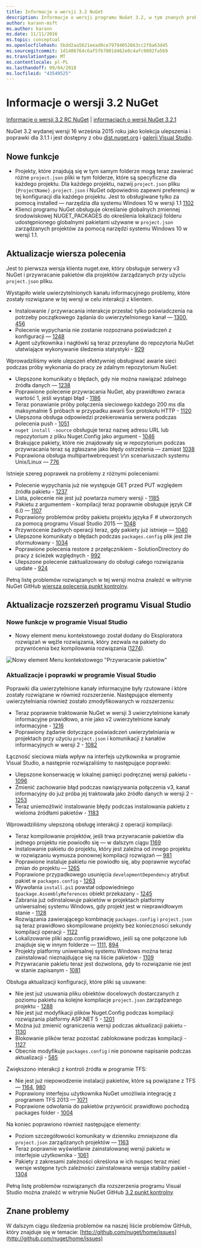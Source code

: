```yaml
---
title: Informacje o wersji 3.2 NuGet
description: Informacje o wersji programu NuGet 3.2, w tym znanych problemów, poprawki, funkcje dodane i DCRs.
author: karann-msft
ms.author: karann
ms.date: 11/11/2016
ms.topic: conceptual
ms.openlocfilehash: 5bdd2aa5621eead9ce79794052663cc2f8a63d45
ms.sourcegitcommit: 1d1406764c6af5fb7801d462e0c4afc9092fa569
ms.translationtype: MT
ms.contentlocale: pl-PL
ms.lasthandoff: 09/04/2018
ms.locfileid: "43549525"
---
```

# <a name="nuget-32-release-notes"></a>Informacje o wersji 3.2 NuGet

[Informacje o wersji 3.2 RC NuGet](../release-notes/nuget-3.2-RC.md) | [informacjach o wersji NuGet 3.2.1](../release-notes/nuget-3.2.1.md)

NuGet 3.2 wydanej wersji 16 września 2015 roku jako kolekcja ulepszenia i poprawki dla 3.1.1 i jest dostępny z obu [dist.nuget.org](http://dist.nuget.org/index.html) i [galerii Visual Studio](https://marketplace.visualstudio.com/items?itemName=NuGetTeam.NuGetPackageManagerforVisualStudio2015).

## <a name="new-features"></a>Nowe funkcje

* Projekty, które znajdują się w tym samym folderze mogą teraz zawierać różne `project.json` pliki w tym folderze, które są specyficzne dla każdego projektu.  Dla każdego projektu, nazwij `project.json` pliku `{ProjectName}.project.json` i NuGet odpowiednio zapewni preferencji w tej konfiguracji dla każdego projektu.  Jest to obsługiwane tylko za pomocą installed — narzędzia dla systemu Windows 10 w wersji 1.1 [1102](https://github.com/NuGet/Home/issues/1102)
* Klienci programu NuGet obsługuje określanie globalnych zmiennej środowiskowej NUGET_PACKAGES do określenia lokalizacji folderu udostępnionego globalnymi pakietami używane w `project.json` zarządzanych projektów za pomocą narzędzi systemu Windows 10 w wersji 1.1.

## <a name="command-line-updates"></a>Aktualizacje wiersza polecenia

Jest to pierwsza wersja klienta nuget.exe, który obsługuje serwery v3 NuGet i przywracanie pakietów dla projektów zarządzanych przy użyciu `project.json` pliku.

Wystąpiło wiele uwierzytelnionych kanału informacyjnego problemy, które zostały rozwiązane w tej wersji w celu interakcji z klientem.

* Instalowanie / przywracania interakcje przesłać tylko poświadczenia na potrzeby początkowego żądania do uwierzytelnionego kanał — [1300](https://github.com/NuGet/Home/issues/1300), [456](https://github.com/NuGet/Home/issues/456)
* Polecenie wypychania nie zostanie rozpoznana poświadczeń z konfiguracji — [1248](https://github.com/NuGet/Home/issues/1248)
* Agent użytkownika i nagłówki są teraz przesyłane do repozytoria NuGet ułatwiające wykonywanie śledzenia statystyki - [929](https://github.com/NuGet/Home/issues/929)

Wprowadziliśmy wiele ulepszeń efektywniej obsługiwać awarie sieci podczas próby wykonania do pracy ze zdalnym repozytorium NuGet:

* Ulepszone komunikaty o błędach, gdy nie można nawiązać zdalnego źródła danych — [1238](https://github.com/NuGet/Home/issues/1238)
* Poprawione polecenie przywracania NuGet, aby prawidłowo zwraca wartość 1, jeśli wystąpi błąd - [1186](https://github.com/NuGet/Home/issues/1186)
* Teraz ponawianie próby połączenia sieciowego każdego 200 ms dla maksymalnie 5 próbach w przypadku awarii 5xx protokołu HTTP - [1120](https://github.com/NuGet/Home/issues/1120)
* Ulepszona obsługa odpowiedzi przekierowania serwera podczas polecenia push - [1051](https://github.com/NuGet/Home/issues/1051)
* `nuget install -source` obsługuje teraz nazwę adresu URL lub repozytorium z pliku Nuget.Config jako argument - [1046](https://github.com/NuGet/Home/issues/1046)
* Brakujące pakiety, które nie znajdowały się w repozytorium podczas przywracania teraz są zgłaszane jako błędy ostrzeżenia — zamiast [1038](https://github.com/NuGet/Home/issues/1038)
* Poprawiona obsługa multipartwebrequest \r\n scenariuszach systemu Unix/Linux — [776](https://github.com/NuGet/Home/issues/776)

Istnieje szereg poprawek na problemy z różnymi poleceniami:

* Polecenie wypychania już nie występuje GET przed PUT względem źródła pakietu - [1237](https://github.com/NuGet/Home/issues/1237)
* Lista, polecenie nie jest już powtarza numery wersji - [1185](https://github.com/NuGet/Home/issues/1185)
* Pakietu z argumentem - kompilacji teraz poprawnie obsługuje język C# 6.0 — [1107](https://github.com/NuGet/Home/issues/1107)
* Poprawiony problemów próby pakietu projektu języka F # utworzonych za pomocą programu Visual Studio 2015 — [1048](https://github.com/NuGet/Home/issues/1048)
* Przywrócenie żadnych operacji teraz, gdy pakiety już istnieje — [1040](https://github.com/NuGet/Home/issues/1040)
* Ulepszone komunikaty o błędach podczas `packages.config` plik jest źle sformułowany - [1034](https://github.com/NuGet/Home/issues/1034)
* Poprawione polecenia restore z przełącznikiem - SolutionDirectory do pracy z ścieżek względnych - [992](https://github.com/NuGet/Home/issues/992)
* Ulepszone polecenie zaktualizowany do obsługi całego rozwiązania update - [924](https://github.com/NuGet/Home/issues/924)

Pełną listę problemów rozwiązanych w tej wersji można znaleźć w witrynie NuGet GitHub [wiersza polecenia punkt kontrolny](https://github.com/nuget/home/issues?utf8=%E2%9C%93&q=is%3Aissue+milestone%3A3.2.0-commandline+is%3Aclosed+-label%3AClosedAs%3ADuplicate).

## <a name="visual-studio-extension-updates"></a>Aktualizacje rozszerzeń programu Visual Studio

### <a name="new-features-in-visual-studio"></a>Nowe funkcje w programie Visual Studio

* Nowy element menu kontekstowego został dodany do Eksploratora rozwiązań w węźle rozwiązania, który zezwala na pakiety do przywrócenia bez kompilowania rozwiązania ([1274](https://github.com/NuGet/Home/issues/1274)).

![Nowy element Menu kontekstowego "Przywracanie pakietów"](./media/NuGet-3.2/newContextMenu.png)

### <a name="updates-and-fixes-in-visual-studio"></a>Aktualizacje i poprawki w programie Visual Studio

Poprawki dla uwierzytelnione kanały informacyjne były rzutowane i które zostały rozwiązane w również rozszerzenie.  Następujące elementy uwierzytelniania również zostało zmodyfikowanych w rozszerzeniu:

* Teraz poprawnie traktowanie NuGet w wersji 3 uwierzytelnione kanały informacyjne prawidłowo, a nie jako v2 uwierzytelnione kanały informacyjne - [1216](https://github.com/NuGet/Home/issues/1216)
* Poprawiony żądanie dotyczące poświadczeń uwierzytelniania w projektach przy użyciu `project.json` i komunikacji z kanałów informacyjnych w wersji 2 - [1082](https://github.com/NuGet/Home/issues/1082)

Łączność sieciowa miała wpływ na interfejs użytkownika w programie Visual Studio, a następnie rozwiązaliśmy to następujące poprawki:

* Ulepszone konserwację w lokalnej pamięci podręcznej wersji pakietu - [1096](https://github.com/NuGet/Home/issues/1096)
* Zmienić zachowanie błąd podczas nawiązywania połączenia v3, kanał informacyjny do już próba jej traktowała jako źródło danych w wersji 2 - [1253](https://github.com/NuGet/Home/issues/1253)
* Teraz uniemożliwić instalowanie błędy podczas instalowania pakietu z wieloma źródłami pakietów - [1183](https://github.com/NuGet/Home/issues/1183)

Wprowadziliśmy ulepszoną obsługę interakcji z operacji kompilacji:

* Teraz kompilowanie projektów, jeśli trwa przywracanie pakietów dla jednego projektu nie powiodło się — w dalszym ciągu [1169](https://github.com/NuGet/Home/issues/1169)
* Instalowanie pakietu do projektu, który jest zależna od innego projektu w rozwiązaniu wymusza ponownej kompilacji rozwiązań — [981](https://github.com/NuGet/Home/issues/981)
* Poprawione instaluje pakietu nie powiodło się, aby poprawnie wycofać zmian do projektu — [1265](https://github.com/NuGet/Home/issues/1265)
* Poprawione przypadkowego usunięcia `developmentDependency` atrybut pakiet w `packages.config`  -  [1263](https://github.com/NuGet/Home/issues/1263)
* Wywołania `install.ps1` powstał odpowiedniego `$package.AssemblyReferences` obiekt przekazany - [1245](https://github.com/NuGet/Home/issues/1245)
* Zabrania już odinstalowuje pakietów w projektach platformy uniwersalnej systemu Windows, gdy projekt jest w nieprawidłowym stanie - [1128](https://github.com/NuGet/Home/issues/1128)
* Rozwiązania zawierającego kombinację `packages.config` i `project.json` są teraz prawidłowo skompilowane projekty bez konieczności sekundy kompilacji operacji - [1122](https://github.com/NuGet/Home/issues/1122)
* Lokalizowanie pliki app.config prawidłowo, jeśli są one połączone lub znajduje się w innym folderze — [1111](https://github.com/NuGet/Home/issues/1111), [894](https://github.com/NuGet/Home/issues/894)
* Projekty platformy uniwersalnej systemu Windows można teraz zainstalować nieznajdujące się na liście pakietów - [1109](https://github.com/NuGet/Home/issues/1109)
* Przywracanie pakietu teraz jest dozwolona, gdy to rozwiązanie nie jest w stanie zapisanym - [1081](https://github.com/NuGet/Home/issues/1081)

Obsługa aktualizacji konfiguracji, które pliki są usuwane:

* Nie jest już usuwania pliku obiektów docelowych dostarczanych z poziomu pakietu na kolejne kompilacje `project.json` zarządzanego projektu - [1288](https://github.com/NuGet/Home/issues/1288)
* Nie jest już modyfikacji plików Nuget.Config podczas kompilacji rozwiązania platformy ASP.NET 5 - [1201](https://github.com/NuGet/Home/issues/1201)
* Można już zmienić ograniczenia wersji podczas aktualizacji pakietu - [1130](https://github.com/NuGet/Home/issues/1130)
* Blokowanie plików teraz pozostać zablokowane podczas kompilacji - [1127](https://github.com/NuGet/Home/issues/1127)
* Obecnie modyfikuje `packages.config` i nie ponowne napisanie podczas aktualizacji - [585](https://github.com/NuGet/Home/issues/585)

Zwiększono interakcji z kontroli źródła w programie TFS:

* Nie jest już niepowodzenie instalacji pakietów, które są powiązane z TFS — [1164](https://github.com/NuGet/Home/issues/1164), [980](https://github.com/NuGet/Home/issues/980)
* Poprawiony interfejsu użytkownika NuGet umożliwia integrację z programem TFS 2013 — [1071](https://github.com/NuGet/Home/issues/1071)
* Poprawione odwołania do pakietów przywrócić prawidłowo pochodzą packages folder - [1004](https://github.com/NuGet/Home/issues/1004)

Na koniec poprawiono również następujące elementy:

* Poziom szczegółowości komunikaty w dzienniku zmniejszone dla `project.json` zarządzanych projektów — [1163](https://github.com/NuGet/Home/issues/1163)
* Teraz poprawnie wyświetlanie zainstalowanej wersji pakietu w interfejsie użytkownika - [1061](https://github.com/NuGet/Home/issues/1061)
* Pakiety z zakresami zależności określona w ich nuspec teraz mieć wersje wstępne tych zależności zainstalowana wersja stabilny pakiet - [1304](https://github.com/NuGet/Home/issues/1304)

Pełną listę problemów rozwiązanych dla rozszerzenia programu Visual Studio można znaleźć w witrynie NuGet GitHub [3,2 punkt kontrolny](https://github.com/nuget/home/issues?q=is%3Aissue+is%3Aclosed+-label%3AClosedAs%3ADuplicate+milestone%3A3.2)

## <a name="known-issues"></a>Znane problemy

W dalszym ciągu śledzenia problemów na naszej liście problemów GitHub, który znajduje się w temacie: [http://github.com/nuget/home/issues](http://github.com/nuget/home/issues)
